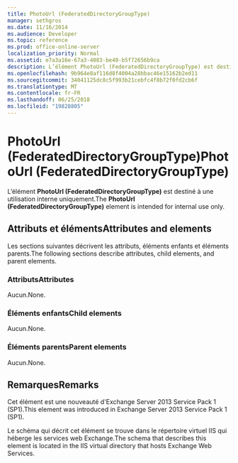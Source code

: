 ```yaml
---
title: PhotoUrl (FederatedDirectoryGroupType)
manager: sethgros
ms.date: 11/16/2014
ms.audience: Developer
ms.topic: reference
ms.prod: office-online-server
localization_priority: Normal
ms.assetid: e7a3a16e-67a3-4083-be40-b5f72656b9ca
description: L’élément PhotoUrl (FederatedDirectoryGroupType) est destiné à une utilisation interne uniquement.
ms.openlocfilehash: 9b964e8af116d8f4004a28bbac46e15162b2ed11
ms.sourcegitcommit: 34041125dc8c5f993b21cebfc4f8b72f0fd2cb6f
ms.translationtype: MT
ms.contentlocale: fr-FR
ms.lasthandoff: 06/25/2018
ms.locfileid: "19828805"
---
```

# <a name="photourl-federateddirectorygrouptype"></a><span data-ttu-id="36cbb-103">PhotoUrl (FederatedDirectoryGroupType)</span><span class="sxs-lookup"><span data-stu-id="36cbb-103">PhotoUrl (FederatedDirectoryGroupType)</span></span>

<span data-ttu-id="36cbb-104">L’élément **PhotoUrl (FederatedDirectoryGroupType)** est destiné à une utilisation interne uniquement.</span><span class="sxs-lookup"><span data-stu-id="36cbb-104">The **PhotoUrl (FederatedDirectoryGroupType)** element is intended for internal use only.</span></span> 

## <a name="attributes-and-elements"></a><span data-ttu-id="36cbb-105">Attributs et éléments</span><span class="sxs-lookup"><span data-stu-id="36cbb-105">Attributes and elements</span></span>

<span data-ttu-id="36cbb-106">Les sections suivantes décrivent les attributs, éléments enfants et éléments parents.</span><span class="sxs-lookup"><span data-stu-id="36cbb-106">The following sections describe attributes, child elements, and parent elements.</span></span>
  
### <a name="attributes"></a><span data-ttu-id="36cbb-107">Attributs</span><span class="sxs-lookup"><span data-stu-id="36cbb-107">Attributes</span></span>

<span data-ttu-id="36cbb-108">Aucun.</span><span class="sxs-lookup"><span data-stu-id="36cbb-108">None.</span></span>
  
### <a name="child-elements"></a><span data-ttu-id="36cbb-109">Éléments enfants</span><span class="sxs-lookup"><span data-stu-id="36cbb-109">Child elements</span></span>

<span data-ttu-id="36cbb-110">Aucun.</span><span class="sxs-lookup"><span data-stu-id="36cbb-110">None.</span></span>
  
### <a name="parent-elements"></a><span data-ttu-id="36cbb-111">Éléments parents</span><span class="sxs-lookup"><span data-stu-id="36cbb-111">Parent elements</span></span>

<span data-ttu-id="36cbb-112">Aucun.</span><span class="sxs-lookup"><span data-stu-id="36cbb-112">None.</span></span>
  
## <a name="remarks"></a><span data-ttu-id="36cbb-113">Remarques</span><span class="sxs-lookup"><span data-stu-id="36cbb-113">Remarks</span></span>

<span data-ttu-id="36cbb-114">Cet élément est une nouveauté d'Exchange Server 2013 Service Pack 1 (SP1).</span><span class="sxs-lookup"><span data-stu-id="36cbb-114">This element was introduced in Exchange Server 2013 Service Pack 1 (SP1).</span></span>
  
<span data-ttu-id="36cbb-115">Le schéma qui décrit cet élément se trouve dans le répertoire virtuel IIS qui héberge les services web Exchange.</span><span class="sxs-lookup"><span data-stu-id="36cbb-115">The schema that describes this element is located in the IIS virtual directory that hosts Exchange Web Services.</span></span>
  

